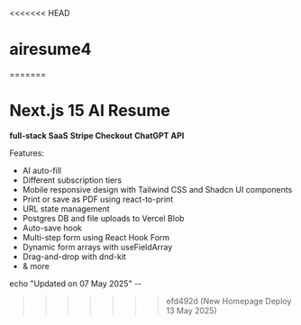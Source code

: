 <<<<<<< HEAD

# airesume4

=======

# Next.js 15 AI Resume

**full-stack SaaS**
**Stripe Checkout**
**ChatGPT API**

Features:

- AI auto-fill
- Different subscription tiers
- Mobile responsive design with Tailwind CSS and Shadcn UI components
- Print or save as PDF using react-to-print
- URL state management
- Postgres DB and file uploads to Vercel Blob
- Auto-save hook
- Multi-step form using React Hook Form
- Dynamic form arrays with useFieldArray
- Drag-and-drop with dnd-kit
- & more

echo "Updated on 07 May 2025" --

> > > > > > > efd492d (New Homepage Deploy 13 May 2025)
